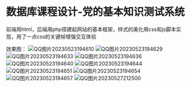 # 数据库课程设计-党的基本知识测试系统
前端用html，后端用php搭建起网站的基本框架，样式的美化用css和js脚本实现，用了一点css的关键帧增强交互体验

效果图：
![QQ图片20230523194610](https://github.com/apph7/Website/assets/96182476/f9eac9d0-69e1-486b-853b-8080acb8e9e6)
![QQ图片20230523194629](https://github.com/apph7/Website/assets/96182476/e9ddd41a-b470-42e0-a11f-41e030583dcf)
![QQ图片20230523194633](https://github.com/apph7/Website/assets/96182476/e4f55d10-df08-4c1e-b9a3-7149e7c1bf47)
![QQ图片20230523194636](https://github.com/apph7/Website/assets/96182476/b6ed0b2c-da41-4e97-abc5-de649f9f7132)
![QQ图片20230523194640](https://github.com/apph7/Website/assets/96182476/0973f67e-9d33-4195-89c2-ce4b7aef77fd)
![QQ图片20230523194644](https://github.com/apph7/Website/assets/96182476/e65332f6-9fb7-4981-ae73-40e57e229487)
![QQ图片20230523194651](https://github.com/apph7/Website/assets/96182476/02c9eaac-8355-426d-be5f-967288357abe)
![QQ图片20230523194654](https://github.com/apph7/Website/assets/96182476/91b8eedd-b537-4d0e-8ef0-2bc39aaf06e3)
![QQ图片20230523194657](https://github.com/apph7/Website/assets/96182476/89034083-10e1-49d7-81c6-ba811121f019)
![QQ图片20230527212500](https://github.com/apph7/Website/assets/96182476/68db5b64-7dc1-4301-98e3-7eb643338fa6)
